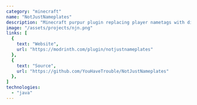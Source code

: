 ```yaml
---
category: "minecraft"
name: "NotJustNameplates"
description: "Minecraft purpur plugin replacing player nametags with display entities for ultimate control over them."
image: "/assets/projects/njn.png"
links: [
  {
    text: "Website",
    url: "https://modrinth.com/plugin/notjustnameplates"
  },
  {
    text: "Source",
    url: "https://github.com/YouHaveTrouble/NotJustNameplates"
  },
]
technologies:
  - "java"
---
```


